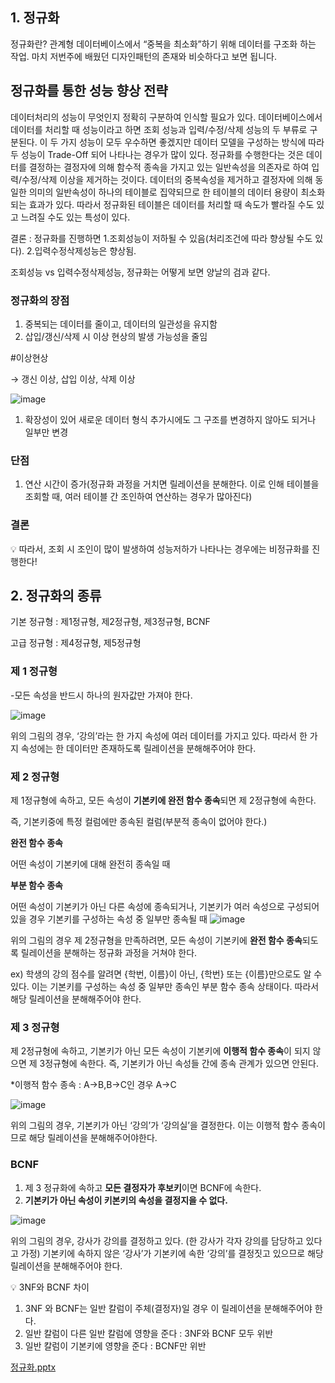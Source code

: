 ## 1. 정규화

정규화란? 관계형 데이터베이스에서 “중복을 최소화”하기 위해 데이터를 구조화 하는 작업. 마치 저번주에 배웠던 디자인패턴의 존재와 비슷하다고 보면 됩니다.

## 정규화를 통한 성능 향상 전략
데이터처리의 성능이 무엇인지 정확히 구분하여 인식할 필요가 있다. 데이터베이스에서 데이터를 처리할 때 성능이라고 하면 조회 성능과 입력/수정/삭제 성능의 두 부류로 구분된다. 이 두 가지 성능이 모두 우수하면 좋겠지만 데이터 모델을 구성하는 방식에 따라 두 성능이 Trade-Off 되어 나타나는 경우가 많이 있다.
정규화를 수행한다는 것은 데이터를 결정하는 결정자에 의해 함수적 종속을 가지고 있는 일반속성을 의존자로 하여 입력/수정/삭제 이상을 제거하는 것이다. 데이터의 중복속성을 제거하고 결정자에 의해 동일한 의미의 일반속성이 하나의 테이블로 집약되므로 한 테이블의 데이터 용량이 최소화되는 효과가 있다. 따라서 정규화된 테이블은 데이터를 처리할 때 속도가 빨라질 수도 있고 느려질 수도 있는 특성이 있다.

결론 : 정규화를 진행하면
1.조회성능이 저하될 수 있음(처리조건에 따라 향상될 수도 있다).
2.입력수정삭제성능은 향상됨.

조회성능 vs 입력수정삭제성능, 정규화는 어떻게 보면 양날의 검과 같다.


### 정규화의 장점

1. 중복되는 데이터를 줄이고, 데이터의 일관성을 유지함
2. 삽입/갱신/삭제 시 이상 현상의 발생 가능성을 줄임

#이상현상

→ 갱신 이상, 삽입 이상, 삭제 이상

![image](https://user-images.githubusercontent.com/65318329/185805381-a2f43864-f395-4428-9e72-1b2e95cf75f7.png)


1. 확장성이 있어 새로운 데이터 형식 추가시에도 그 구조를 변경하지 않아도 되거나 일부만 변경

### 단점

1. 연산 시간이 증가(정규화 과정을 거치면 릴레이션을 분해한다. 이로 인해 테이블을 조회할 때, 여러 테이블 간 조인하여 연산하는 경우가 많아진다)

### 결론

<aside>
💡 따라서, 조회 시 조인이 많이 발생하여 성능저하가 나타나는 경우에는 비정규화를 진행한다!

</aside>

## 2. 정규화의 종류

기본 정규형 : 제1정규형, 제2정규형, 제3정규형, BCNF

고급 정규형 : 제4정규형, 제5정규형

### 제 1 정규형

-모든 속성을 반드시 하나의 원자값만 가져야 한다.

![image](https://user-images.githubusercontent.com/65318329/185805395-6d673cec-1974-4ea1-9ac2-2acf54bfbf69.png)


위의 그림의 경우, ‘강의’라는 한 가지 속성에 여러 데이터를 가지고 있다. 따라서 한 가지 속성에는 한 데이터만 존재하도록 릴레이션을 분해해주어야 한다.

### 제 2 정규형

제 1정규형에 속하고, 모든 속성이 **기본키에 완전 함수 종속**되면 제 2정규형에 속한다.

즉, 기본키중에 특정 컬럼에만 종속된 컬럼(부분적 종속이 없어야 한다.)

**완전 함수 종속**

어떤 속성이 기본키에 대해 완전히 종속일 때

**부분 함수 종속**

어떤 속성이 기본키가 아닌 다른 속성에 종속되거나, 기본키가 여러 속성으로 구성되어 있을 경우 기본키를 구성하는 속성 중 일부만 종속될 때
![image](https://user-images.githubusercontent.com/65318329/185805417-0b598929-090a-43fb-8f0d-2b98784b3605.png)


위의 그림의 경우 제 2정규형을 만족하려면, 모든 속성이 기본키에 **완전 함수 종속**되도록 릴레이션을 분해하는 정규화 과정을 거쳐야 한다.

ex) 학생의 강의 점수를 알려면 {학번, 이름}이 아닌, {학번} 또는 {이름}만으로도 알 수 있다. 이는 기본키를 구성하는 속성 중 일부만 종속인 부분 함수 종속 상태이다. 따라서 해당 릴레이션을 분해해주어야 한다.

### 제 3 정규형

제 2정규형에 속하고, 기본키가 아닌 모든 속성이 기본키에 **이행적 함수 종속**이 되지 않으면 제 3정규형에 속한다. 즉, 기본키가 아닌 속성들 간에 종속 관계가 있으면 안된다. 

*이행적 함수 종속 : A→B,B→C인 경우 A→C

![image](https://user-images.githubusercontent.com/65318329/185805425-a5773884-72c4-47ac-b7b5-6e02ea195424.png)


위의 그림의 경우, 기본키가 아닌 ‘강의’가 ‘강의실’을 결정한다. 이는 이행적 함수 종속이므로 해당 릴레이션을 분해해주어야한다.

### BCNF

1. 제 3 정규화에 속하고 **모든 결정자가 후보키**이면 BCNF에 속한다.
2. **기본키가 아닌 속성이 키본키의 속성을 결정지을 수 없다.**

![image](https://user-images.githubusercontent.com/65318329/185805433-a70f7a6a-0a23-4d1d-aa0e-9b7a2663c075.png)


위의 그림의 경우, 강사가 강의를 결정하고 있다. (한 강사가 각자 강의를 담당하고 있다고 가정) 기본키에 속하지 않은 ‘강사’가 기본키에 속한 ‘강의’를 결정짓고 있으므로 해당 릴레이션을 분해해주어야 한다.

<aside>
💡 3NF와 BCNF 차이

1. 3NF 와 BCNF는 일반 칼럼이 주체(결정자)일 경우 이 릴레이션을 분해해주어야 한다.
2. 일반 칼럼이 다른 일반 칼럼에 영향을 준다 :  3NF와 BCNF 모두 위반
3. 일반 칼럼이 기본키에 영향을 준다 : BCNF만 위반

</aside>

[정규화.pptx](https://s3-us-west-2.amazonaws.com/secure.notion-static.com/b50bae17-27f5-4432-8d76-63eff02c3994/%EC%A0%95%EA%B7%9C%ED%99%94.pptx)
